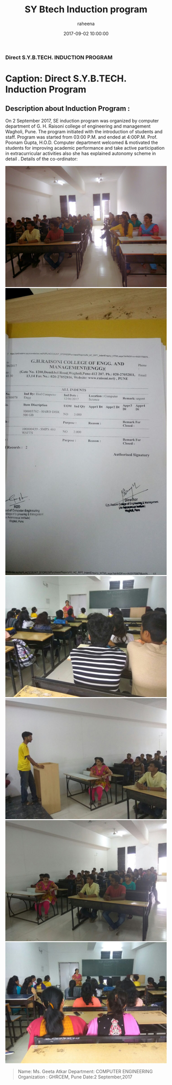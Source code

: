 ﻿---
layout: post
current: post
cover:  assets/images/06_induction_program/cover.jpg
navigation: True
title: SY Btech Induction program 
date: 2017-09-02 10:00:00
tags: [induction-program]
class: post-template
subclass: 'post tag-getting-started'
author: raheena
---






### Direct S.Y.B.TECH. INDUCTION PROGRAM

# Caption: Direct S.Y.B.TECH. Induction Program

## Description about Induction Program :
On 2 September 2017, SE induction program was organized by computer department of G. H. Raisoni college of engineering and management Wagholi, Pune. The program initiated with the introduction of students and staff. Program was started from 03:00 P.M. and ended at 4:00P.M. Prof. Poonam Gupta, H.O.D. Computer department welcomed & motivated the students for improving academic performance and take active participation in extracurricular activities also she has explained autonomy scheme in detail .
Details of the co-ordinator:

![students attending seminar](assets/images/06_induction_program/1.jpg  "induction_1")
![students attending seminar](assets/images/06_induction_program/2.jpg  "induction_2")
![students attending seminar](assets/images/06_induction_program/3.jpg  "induction_3")
![students attending seminar](assets/images/06_induction_program/4.jpg  "induction_4")
![students attending seminar](assets/images/06_induction_program/5.jpg  "induction_5")
![students attending seminar](assets/images/06_induction_program/6.jpg  "induction_6")

> Name: Ms. Geeta Atkar 
> Department: COMPUTER ENGINEERING    
> Organization : GHRCEM, Pune 
> Date:2 September,2017


